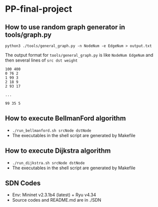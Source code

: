 # PP-final-project

## How to use random graph generator in tools/graph.py

```
python3 ./tools/general_graph.py -n NodeNum -e EdgeNum > output.txt
```

The output format for ```tools/general_graph.py``` is like `NodeNum EdgeNum` and then several lines of `src dst weight`

```
100 400
0 76 2
1 99 3
2 18 9
2 93 17

...

99 35 5
```

## How to execute BellmanFord algorithm
- `./run_bellmanford.sh srcNode dstNode`
- The executables in the shell script are generated by Makefile

## How to execute Dijkstra algorithm
- `./run_dijkstra.sh srcNode dstNode`
- The executables in the shell script are generated by Makefile


## SDN Codes
- Env: Mininet v2.3.1b4 (latest) + Ryu v4.34
- Source codes and README.md are in ./SDN

